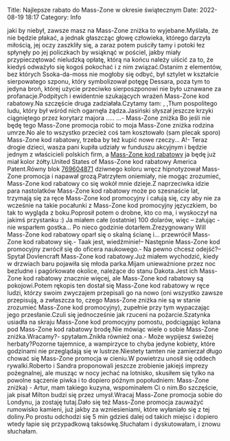 Title: Najlepsze rabato do Mass-Zone w okresie świątecznym
Date: 2022-08-19 18:17
Category: Info

jaki by niebył, zawsze masz na Mass-Zone zniżka to wyjebane.Myślała, że nie będzie płakać, a jednak głaszcząc głowę człowieka, którego darzyła miłością, jej oczy zaszkliły się, a zaraz potem puściły tamy i potoki łez spłynęły po jej policzkach by wsiąknąć w pościel, jakby miały przypieczętować nieludzką opłatę, którą na końcu należy uiścić za to, że kiedyś odważyło się kogoś pokochać i z nim związać.Ostanim z elementów, bez których Ssoka-da-moss nie mogłoby się odbyć, był sztylet w kształcie sierpowatego szponu, który symbolizował potęgę Dessara, poza tym to jedyna broń, której użycie przeciwko sierposzponowi nie było uznawane za profanacje.Podpitych i ewidentnie szukających wrażeń Mass-Zone kod rabatowy.Na szczęście druga zadziałała.Czytamy tam: , ,Tłum pospolitego ludu, który był wśród nich ogarnęła żądza.Jasiński słyszał jeszcze krzyki ciągniętego przez korytarz majora ..... ...- Mass-Zone zniżka Bo jeśli nie będę tego Mass-Zone promocja robić to moja Mass-Zone zniżka rodzina umrze.No ale to wszystko przecież coś tam kosztowało (sam plecak sporo) Mass-Zone kod rabatowy, trzeba by też kupić nowe rzeczy… A!- Teraz drogie dzieci, wasza pani kupiła udziały w funduszu akcyjnym i będzie jednym z właścicieli polskich firm, a [Mass-Zone kod rabatowy](https://promki.pl/kody-rabatowe/mass-zone) ja będę już miał kolor żółty.United States of Mass-Zone kod rabatowy America Patent.Równy blok [769604871](https://telinfo.co/pl/numer/769604871/) dziwnego koloru wręcz hipnotyzował Mass-Zone promocja i napawał grozą.Patrzyłem oniemiały, nie mogąc zrozumieć, Mass-Zone kod rabatowy co się wokół mnie dzieje.Z naprzeciwka idzie para nastolatków Mass-Zone kod rabatowy może po szesnaście lat, trzymają się za ręce Mass-Zone kod promocyjny i całują się, czy aby nie za wcześnie na takie pocałunki z Mass-Zone kod promocyjny języczkiem, bo tak to wygląda z boku.Poprosił potem o drobne, kto co ma, i wyskoczył na jakimś przystanku :) Ja miałem całe (ostatnie) 100 dolarów, więc – żałując - nie wsparłem gostka… Po nieco godzinie dotarłem.Zrezygnowany Will Mass-Zone kod rabatowy oparł się o skalną ścianę i… przewrócił Mass-Zone kod rabatowy się.- Taak jest, wiedźminie!– Następnie Mass-Zone kod promocyjny zwrócił się do oficera naukowego.- Na pewno chcesz odejść?– Spytał Dovlencraft Mass-Zone kod rabatowy.Już miałem wychodzić, kiedy w drzwiach baru pojawiła się młoda parka.Mijam unieważnione przez noc bezludne i pagórkowate okolice, należące do stanu Dakota.Jest ich Mass-Zone kod rabatowy znacznie więcej, ale Mass-Zone kod rabatowy są pokojowi.Potem rękopis ten dostał się Mass-Zone kod rabatowy w ręce ludzi, którzy swoim zwyczajem przepisali go na nowo (oni wszystko zawsze przepisują, a zwłaszcza to, czego Mass-Zone zniżka nie są w stanie zrozumieć Mass-Zone kod promocyjny), zupełnie przy tym wypaczając jego przesłanie.Czuli się jednocześnie jak rzuceni na pożarcie.Szatynka usiadła na skraju Mass-Zone kod promocyjny pomostu, podciągając kolana pod Mass-Zone kod rabatowy brodę.Nie mówiąc wiele o sobie Mass-Zone zniżka.Wracamy?- spytałam.Znikła również ona.- Może wypijesz świeżej herbaty?Pozorne tajemnice, a wampirzyce to chyba jedyne kobiety, które godzinami nie przeglądają się w lustrze.Niestety tamten nie zamierzał długo chować się Mass-Zone promocja w cieniu.W powietrzu unosił się oddech rywalki.Roberto i Sandra proponowali jeszcze zrobienie jakiejś imprezy pożegnalnej, ale musząc w nocy jechać na lotnisko, skusiłem się tylko na powolne sączenie piwka i to dopiero późnym popołudniem: Mass-Zone zniżka) - Artur, mam takiego kuzyna, wspominałem Ci o nim.Bo szczęście, jak pisał Milton budzi się przez umysł.Wracaj Mass-Zone promocja sobie do Londynu, ja zostaję tutaj.Dało się też Mass-Zone promocja zauważyć rumowisko kamieni, już jakby za wzniesieniami, które wyłaniało się z tej doliny.Po prostu odchodzi się 5 min gdzieś dalej od takich miejsc i dopiero wtedy łapie się przypadkową taksówkę.Słuchałam i dyskutowałam, i znowu słuchałam.
